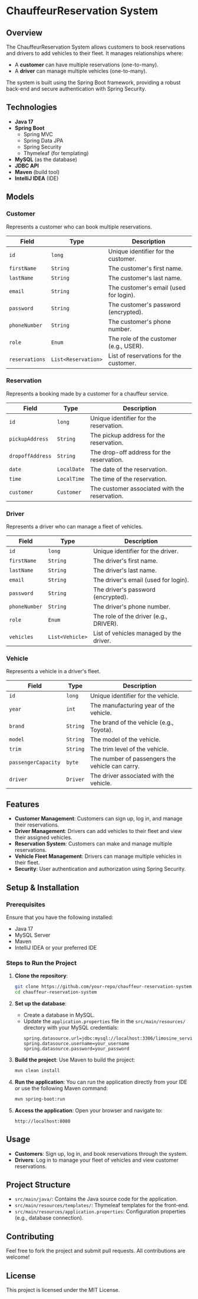 # ChauffeurReservation System

## Overview
The ChauffeurReservation System allows customers to book reservations and drivers to add vehicles to their fleet. It manages relationships where:
- A **customer** can have multiple reservations (one-to-many).
- A **driver** can manage multiple vehicles (one-to-many).

The system is built using the Spring Boot framework, providing a robust back-end and secure authentication with Spring Security.

## Technologies
- **Java 17**
- **Spring Boot**
  - Spring MVC
  - Spring Data JPA
  - Spring Security
  - Thymeleaf (for templating)
- **MySQL** (as the database)
- **JDBC API**
- **Maven** (build tool)
- **IntelliJ IDEA** (IDE)

## Models

### Customer
Represents a customer who can book multiple reservations.

| Field            | Type           | Description                              |
|------------------|----------------|------------------------------------------|
| `id`             | `long`         | Unique identifier for the customer.      |
| `firstName`      | `String`       | The customer's first name.               |
| `lastName`       | `String`       | The customer's last name.                |
| `email`          | `String`       | The customer's email (used for login).   |
| `password`       | `String`       | The customer's password (encrypted).     |
| `phoneNumber`    | `String`       | The customer's phone number.             |
| `role`           | `Enum`         | The role of the customer (e.g., USER).   |
| `reservations`   | `List<Reservation>` | List of reservations for the customer.   |

### Reservation
Represents a booking made by a customer for a chauffeur service.

| Field            | Type           | Description                                  |
|------------------|----------------|----------------------------------------------|
| `id`             | `long`         | Unique identifier for the reservation.       |
| `pickupAddress`  | `String`       | The pickup address for the reservation.      |
| `dropoffAddress` | `String`       | The drop-off address for the reservation.    |
| `date`           | `LocalDate`    | The date of the reservation.                 |
| `time`           | `LocalTime`    | The time of the reservation.                 |
| `customer`       | `Customer`     | The customer associated with the reservation.|

### Driver
Represents a driver who can manage a fleet of vehicles.

| Field            | Type           | Description                              |
|------------------|----------------|------------------------------------------|
| `id`             | `long`         | Unique identifier for the driver.        |
| `firstName`      | `String`       | The driver's first name.                 |
| `lastName`       | `String`       | The driver's last name.                  |
| `email`          | `String`       | The driver's email (used for login).     |
| `password`       | `String`       | The driver's password (encrypted).       |
| `phoneNumber`    | `String`       | The driver's phone number.               |
| `role`           | `Enum`         | The role of the driver (e.g., DRIVER).   |
| `vehicles`       | `List<Vehicle>`| List of vehicles managed by the driver.  |

### Vehicle
Represents a vehicle in a driver's fleet.

| Field              | Type         | Description                                  |
|--------------------|--------------|----------------------------------------------|
| `id`               | `long`       | Unique identifier for the vehicle.           |
| `year`             | `int`        | The manufacturing year of the vehicle.       |
| `brand`            | `String`     | The brand of the vehicle (e.g., Toyota).     |
| `model`            | `String`     | The model of the vehicle.                   |
| `trim`             | `String`     | The trim level of the vehicle.              |
| `passengerCapacity`| `byte`       | The number of passengers the vehicle can carry.|
| `driver`           | `Driver`     | The driver associated with the vehicle.     |

## Features
- **Customer Management**: Customers can sign up, log in, and manage their reservations.
- **Driver Management**: Drivers can add vehicles to their fleet and view their assigned vehicles.
- **Reservation System**: Customers can make and manage multiple reservations.
- **Vehicle Fleet Management**: Drivers can manage multiple vehicles in their fleet.
- **Security**: User authentication and authorization using Spring Security.

## Setup & Installation
### Prerequisites
Ensure that you have the following installed:
- Java 17
- MySQL Server
- Maven
- IntelliJ IDEA or your preferred IDE

### Steps to Run the Project
1. **Clone the repository**:
   ```bash
   git clone https://github.com/your-repo/chauffeur-reservation-system.git
   cd chauffeur-reservation-system
   ```

2. **Set up the database**:
   - Create a database in MySQL.
   - Update the `application.properties` file in the `src/main/resources/` directory with your MySQL credentials:
     ```properties
     spring.datasource.url=jdbc:mysql://localhost:3306/limosine_service_db
     spring.datasource.username=your_username
     spring.datasource.password=your_password
     ```

3. **Build the project**:
   Use Maven to build the project:
   ```bash
   mvn clean install
   ```

4. **Run the application**:
   You can run the application directly from your IDE or use the following Maven command:
   ```bash
   mvn spring-boot:run
   ```

5. **Access the application**:
   Open your browser and navigate to:
   ```
   http://localhost:8080
   ```

## Usage
- **Customers**: Sign up, log in, and book reservations through the system.
- **Drivers**: Log in to manage your fleet of vehicles and view customer reservations.

## Project Structure
- `src/main/java/`: Contains the Java source code for the application.
- `src/main/resources/templates/`: Thymeleaf templates for the front-end.
- `src/main/resources/application.properties`: Configuration properties (e.g., database connection).

## Contributing
Feel free to fork the project and submit pull requests. All contributions are welcome!

## License
This project is licensed under the MIT License.
